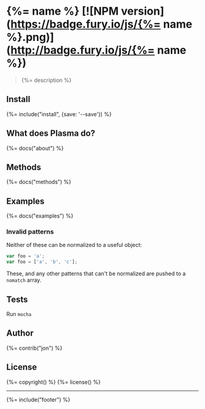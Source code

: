 # {%= name %} [![NPM version](https://badge.fury.io/js/{%= name %}.png)](http://badge.fury.io/js/{%= name %})

> {%= description %}

## Install
{%= include("install", {save: '--save'}) %}

## What does Plasma do?
{%= docs("about") %}

## Methods
{%= docs("methods") %}

## Examples
{%= docs("examples") %}

### Invalid patterns
Neither of these can be normalized to a useful object:

```js
var foo = 'a';
var foo = ['a', 'b', 'c'];
```

These, and any other patterns that can't be normalized are pushed to a `nomatch` array.

## Tests
Run `mocha`

## Author
{%= contrib("jon") %}

## License
{%= copyright() %}
{%= license() %}

***

{%= include("footer") %}